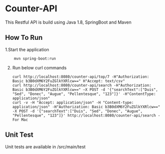 # Counter-API
  
 This Restful API is build using Java 1.8, SpringBoot and Maven 
 
 How To Run
 ----------
 1.Start the application
  
        mvn spring-boot:run
 
 2. Run below curl commands

        curl http://localhost:8080/counter-api/top/7 -H"Authorization: Basic b3B0dXM6Y2FuZGlkYXRlcw==" H"Accept: text/csv"
        curl http://localhost:8080/counter-api/search -H"Authorization: Basic b3B0dXM6Y2FuZGlkYXRlcw==" –X POST -d '{"searchText":["Duis", "Sed", "Donec", "Augue", "Pellentesque", "123"]}' -H"ContentType: application/json"
        curl -v -H "Accept: application/json" -H "Content-type: application/json" -H"Authorization: Basic b3B0dXM6Y2FuZGlkYXRlcw==" -X POST -d '{"searchText":["Duis", "Sed", "Donec", "Augue", "Pellentesque", "123"]}' http://localhost:8080/counter-api/search - For Mac

 Unit Test
 ---------
 
 Unit tests are available in /src/main/test